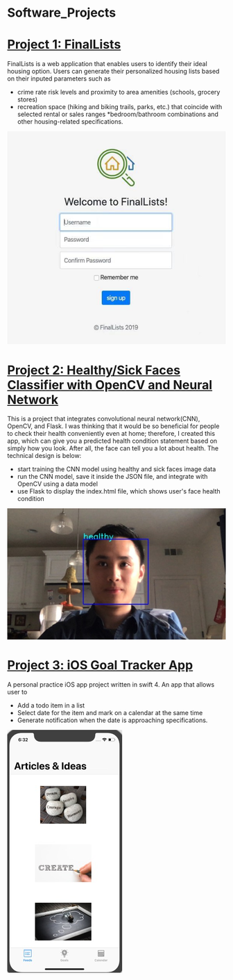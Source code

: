 # Software_Projects

# [Project 1: FinalLists](https://github.com/sammycool04/IST-303-Group5)

FinalLists is a web application that enables users to identify their ideal housing option. Users can generate their personalized housing lists based on their inputed parameters such as
* crime rate risk levels and proximity to area amenities (schools, grocery stores)
* recreation space (hiking and biking trails, parks, etc.) that
coincide with selected rental or sales ranges
*bedroom/bathroom combinations and other housing-related specifications.

![](/images/house.jpeg)


# [Project 2: Healthy/Sick Faces Classifier with OpenCV and Neural Network](https://github.com/sammycool04/OpenCV-project)
This is a project that integrates convolutional neural network(CNN), OpenCV, and Flask. I was thinking that it would be so beneficial for people to check their health conveniently even at home; therefore, I created this app, which can give you a predicted health condition statement based on simply how you look. After all, the face can tell you a lot about health. The technical design is below:

* start training the CNN model using healthy and sick faces image data
* run the CNN model, save it inside the JSON file, and integrate with OpenCV using a data model
* use Flask to display the index.html file, which shows user's face health condition

![](/images/health.jpg)

# [Project 3: iOS Goal Tracker App](https://github.com/sammycool04/Goal-Tracker-App)
A personal practice iOS app project written in swift 4. An app that allows user to
* Add a todo item in a list
* Select date for the item and mark on a calendar at the same time
* Generate notification when the date is approaching
specifications.

![](/images/Cover.jpeg)

